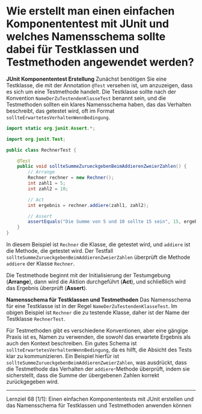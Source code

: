 # Wie erstellt man einen einfachen Komponententest mit JUnit und welches Namensschema sollte dabei für Testklassen und Testmethoden angewendet werden?

**JUnit Komponententest Erstellung**
Zunächst benötigen Sie eine Testklasse, die mit der Annotation `@Test` versehen ist, um anzuzeigen, dass es sich um eine Testmethode handelt. Die Testklasse sollte nach der Konvention `NameDerZuTestendenKlasseTest` benannt sein, und die Testmethoden sollten ein klares Namensschema haben, das das Verhalten beschreibt, das getestet wird, oft im Format `sollteErwartetesVerhaltenWennBedingung`.

```java
import static org.junit.Assert.*;

import org.junit.Test;

public class RechnerTest {

    @Test
    public void sollteSummeZurueckgebenBeimAddierenZweierZahlen() {
        // Arrange
        Rechner rechner = new Rechner();
        int zahl1 = 5;
        int zahl2 = 10;

        // Act
        int ergebnis = rechner.addiere(zahl1, zahl2);

        // Assert
        assertEquals("Die Summe von 5 und 10 sollte 15 sein", 15, ergebnis);
    }
}
```
In diesem Beispiel ist `Rechner` die Klasse, die getestet wird, und `addiere` ist die Methode, die getestet wird. Der Testfall `sollteSummeZurueckgebenBeimAddierenZweierZahlen` überprüft die Methode `addiere` der Klasse `Rechner`. 

Die Testmethode beginnt mit der Initialisierung der Testumgebung (**Arrange**), dann wird die Aktion durchgeführt (**Act**), und schließlich wird das Ergebnis überprüft (**Assert**).

**Namensschema für Testklassen und Testmethoden**
Das Namensschema für eine Testklasse ist in der Regel `NameDerZuTestendenKlasseTest`. Im obigen Beispiel ist `Rechner` die zu testende Klasse, daher ist der Name der Testklasse `RechnerTest`.

Für Testmethoden gibt es verschiedene Konventionen, aber eine gängige Praxis ist es, Namen zu verwenden, die sowohl das erwartete Ergebnis als auch den Kontext beschreiben. Ein gutes Schema ist `sollteErwartetesVerhaltenWennBedingung`, da es hilft, die Absicht des Tests klar zu kommunizieren. Ein Beispiel hierfür ist `sollteSummeZurueckgebenBeimAddierenZweierZahlen`, was ausdrückt, dass die Testmethode das Verhalten der `addiere`-Methode überprüft, indem sie sicherstellt, dass die Summe der übergebenen Zahlen korrekt zurückgegeben wird.

---

Lernziel 68 \[1/1\]: Einen einfachen Komponententests mit JUnit erstellen und das Namensschema für Testklassen und Testmethoden anwenden können
